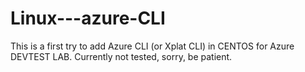 # Linux---azure-CLI
This is a first try to add Azure CLI (or Xplat CLI) in CENTOS for Azure DEVTEST LAB.
Currently not tested, sorry, be patient.

